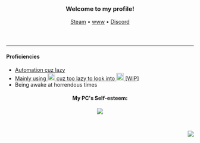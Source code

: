 <header>
  <h3 align="center">Welcome to my profile!</h3>

  <p align="center" dir="auto">
    <a href="https://steamcommunity.com/id/_zer0003/" rel="nofollow">Steam</a>
    •
    <a href="0x003.dev" rel="nofollow">www</a>
    •
    <a href="https://discordid.netlify.app/?id=364088100458332170" rel="nofollow">Discord</a>
  </p>
</header>
  <hr>
  </hr>
  <section>
    <h4>Proficiencies</h4>
    <p align="left" dir="auto">
      <ul>
        <li>
          <a href="https://github.com/zerox003?tab=repositories" rel="nofollow">Automation cuz lazy</a>
        </li>
        <li>
          <a href="https://github.com/zerox003?tab=repositories&q=&type=&language=javascript" rel="nofollow">Mainly using <img src="https://upload.wikimedia.org/wikipedia/commons/9/99/Unofficial_JavaScript_logo_2.svg" style="width: 20px; height: 20px;"> cuz too lazy to look into <img src="https://upload.wikimedia.org/wikipedia/commons/4/4c/Typescript_logo_2020.svg" style="width: 20px; height: 20px;"> [WIP]</a>
        </li>
        <li>Being awake at horrendous times</li>
      </ul>
    </p>
  </section>
  <section>
    <h4 align="center">My PC's Self-esteem:</h4>
    <p align="center">
      <img src="https://files.catbox.moe/wgd758.png" style="max-width: 100%; height: auto;"/><br>
    </p>
  </section>
<p>    
  <br>
</p>
<footer>
  <p align="right">
    <img src="https://count.getloli.com/@zerox003?name=zerox003&theme=kyun&padding=7&offset=0&align=center&scale=1.5&pixelated=1&darkmode=auto" style="max-width: 100%; height: auto;">
  </p>
</footer>


